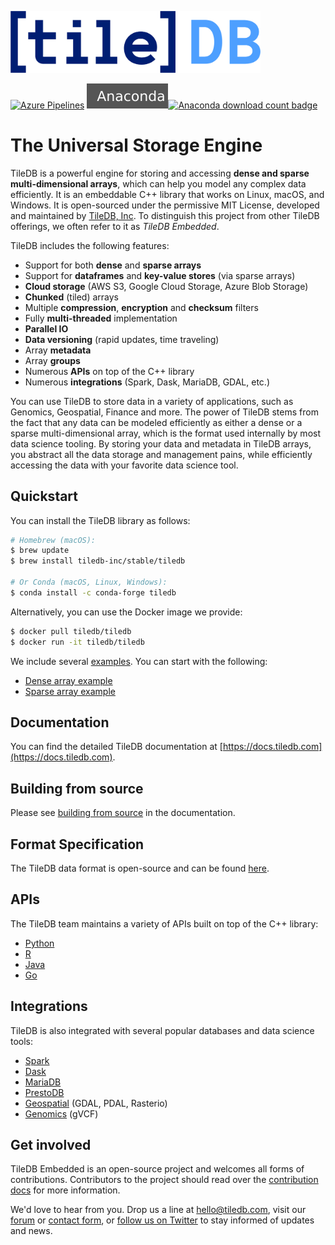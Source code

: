 <a href="https://tiledb.com"><img src="https://github.com/TileDB-Inc/TileDB/raw/dev/doc/source/_static/tiledb-logo_color_no_margin_@4x.png" alt="TileDB logo" width="400"></a>

[![Azure Pipelines](https://dev.azure.com/TileDB-Inc/CI/_apis/build/status/TileDB-Inc.TileDB?branchName=dev)](https://dev.azure.com/TileDB-Inc/CI/_build/latest?definitionId=2&branchName=dev) ![](doc/anaconda.svg)[![Anaconda download count badge](https://anaconda.org/conda-forge/TileDB/badges/downloads.svg)](https://anaconda.org/conda-forge/TileDB)

# The Universal Storage Engine

TileDB is a powerful engine for storing and accessing **dense and sparse multi-dimensional arrays**, which can help you model any complex data efficiently. It is an embeddable C++ library that works on Linux, macOS, and Windows. It is open-sourced under the permissive MIT License, developed and maintained by [TileDB, Inc](https://tiledb.com/). To distinguish this project from other TileDB offerings, we often refer to it as *TileDB Embedded*. 

TileDB includes the following features:

* Support for both **dense** and **sparse arrays**
* Support for **dataframes** and **key-value stores** (via sparse arrays)
* **Cloud storage** (AWS S3, Google Cloud Storage, Azure Blob Storage)
* **Chunked** (tiled) arrays
* Multiple **compression**, **encryption** and **checksum** filters
* Fully **multi-threaded** implementation
* **Parallel IO**
* **Data versioning** (rapid updates, time traveling)
* Array **metadata**
* Array **groups**
* Numerous **APIs** on top of the C++ library
* Numerous **integrations** (Spark, Dask, MariaDB, GDAL, etc.)
 
You can use TileDB to store data in a variety of applications, such as Genomics, Geospatial, Finance and more. The power of TileDB stems from the fact that any data can be modeled efficiently as either a dense or a sparse multi-dimensional array, which is the format used internally by most data science tooling. By storing your data and metadata in TileDB arrays, you abstract all the data storage and management pains, while efficiently accessing the data with your favorite data science tool.

## Quickstart

You can install the TileDB library as follows:

```bash
# Homebrew (macOS):
$ brew update
$ brew install tiledb-inc/stable/tiledb

# Or Conda (macOS, Linux, Windows):
$ conda install -c conda-forge tiledb
```

Alternatively, you can use the Docker image we provide:

```bash
$ docker pull tiledb/tiledb
$ docker run -it tiledb/tiledb
```

We include several [examples](https://github.com/TileDB-Inc/TileDB/tree/dev/examples). You can start with the following:

* [Dense array example](https://github.com/TileDB-Inc/TileDB/blob/dev/examples/cpp_api/quickstart_dense.cc)
* [Sparse array example](https://github.com/TileDB-Inc/TileDB/blob/dev/examples/cpp_api/quickstart_sparse.cc)

## Documentation

You can find the detailed TileDB documentation at [https://docs.tiledb.com](https://docs.tiledb.com).

## Building from source

Please see [building from source](https://docs.tiledb.com/main/how-to/installation/building-from-source) in
the documentation.

## Format Specification

The TileDB data format is open-source and can be found [here](format_spec/FORMAT_SPEC.md).

## APIs

The TileDB team maintains a variety of APIs built on top of the C++ library:

* [Python](https://github.com/TileDB-Inc/TileDB-Py)
* [R](https://github.com/TileDB-Inc/TileDB-R)
* [Java](https://github.com/TileDB-Inc/TileDB-Java)
* [Go](https://github.com/TileDB-Inc/TileDB-Go)

## Integrations

TileDB is also integrated with several popular databases and data science tools:

* [Spark](https://docs.tiledb.com/spark/)
* [Dask](https://docs.tiledb.com/dask/)
* [MariaDB](https://docs.tiledb.com/mariadb/)
* [PrestoDB](https://docs.tiledb.com/prestodb/)
* [Geospatial](https://docs.tiledb.com/geospatial/) (GDAL, PDAL, Rasterio)
* [Genomics](https://docs.tiledb.com/genomics/) (gVCF)

## Get involved

TileDB Embedded is an open-source project and welcomes all forms of contributions. Contributors to the project should read over the [contribution docs](https://github.com/TileDB-Inc/TileDB/blob/dev/CONTRIBUTING.md) for more information.

We'd love to hear from you. Drop us a line at [hello@tiledb.com](mailto:hello@tiledb.com), visit our [forum](https://forum.tiledb.com/) or [contact form](https://tiledb.com/contact), or [follow us on Twitter](https://twitter.com/tiledb) to stay informed of updates and news.

